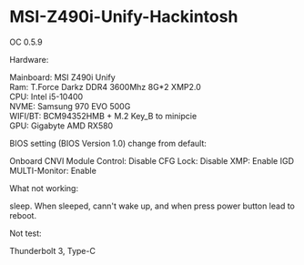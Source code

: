 # MSI-Z490i-Unify-Hackintosh
OC 0.5.9

Hardware:

Mainboard: MSI Z490i Unify  
Ram: T.Force Darkz DDR4 3600Mhz 8G*2 XMP2.0       
CPU: Intel i5-10400    
NVME: Samsung 970 EVO 500G    
WIFI/BT: BCM94352HMB + M.2 Key_B to minipcie    
GPU: Gigabyte AMD RX580    


BIOS setting (BIOS Version 1.0) change from default:

Onboard CNVI Module Control: Disable
CFG Lock: Disable
XMP: Enable
IGD MULTI-Monitor: Enable


What not working:

sleep. When sleeped, cann't wake up, and when press power button lead to reboot.

Not test:

Thunderbolt 3, Type-C

